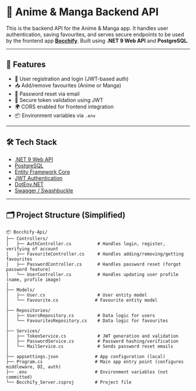 # 📡 Anime & Manga Backend API

This is the backend API for the Anime & Manga app. It handles user authentication, saving favourites, and serves secure endpoints to be used by the frontend app [**Bocchify**](https://github.com/Wyalii/Bocchify-Api.git). Built using **.NET 9 Web API** and **PostgreSQL**.

---

## 🚀 Features

- 🔐 User registration and login (JWT-based auth)
- 📥 Add/remove favourites (Anime or Manga)
- 📧 Password reset via email
- 🧠 Secure token validation using JWT
- 🌍 CORS enabled for frontend integration
- 📦 Environment variables via `.env`

---

## 🛠 Tech Stack

- [.NET 9 Web API](https://dotnet.microsoft.com/)
- [PostgreSQL](https://www.postgresql.org/)
- [Entity Framework Core](https://docs.microsoft.com/en-us/ef/core/)
- [JWT Authentication](https://jwt.io/)
- [DotEnv.NET](https://github.com/bolorundurowb/dotenv.net)
- [Swagger / Swashbuckle](https://github.com/domaindrivendev/Swashbuckle.AspNetCore)

---

## 🗂️ Project Structure (Simplified)

```text
📦 Bocchify-Api/
├── Controllers/
│   ├── AuthController.cs          # Handles login, register, verifying of account
│   ├── FavouriteController.cs     # Handles adding/removing/getting favourites
│   ├── PasswordController.cs      # Handles password reset (forgot password feature)
│   └── UserController.cs          # Handles updating user profile (name, profile image)
│
├── Models/
│   ├── User.cs                    # User entity model
│   └── Favourite.cs              # Favourite entity model
│
├── Repositories/
│   ├── UsersRepository.cs         # Data logic for users
│   └── FavouritesRepository.cs    # Data logic for favourites
│
├── Services/
│   ├── TokenService.cs            # JWT generation and validation
│   ├── PasswordService.cs         # Password hashing/verification
│   └── MailService.cs             # Sends password reset emails
│
├── appsettings.json              # App configuration (local)
├── Program.cs                    # Main app entry point (configures middleware, DI, auth)
├── .env                          # Environment variables (not committed)
└── Bocchify_Server.csproj        # Project file


